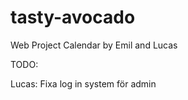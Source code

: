 # tasty-avocado
Web Project Calendar by Emil and Lucas

TODO:

  Lucas:
    Fixa log in system för admin
    

